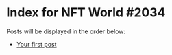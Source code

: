 # Index for NFT World #2034
Posts will be displayed in the order below:

- [Your first post](./001-first.md)

